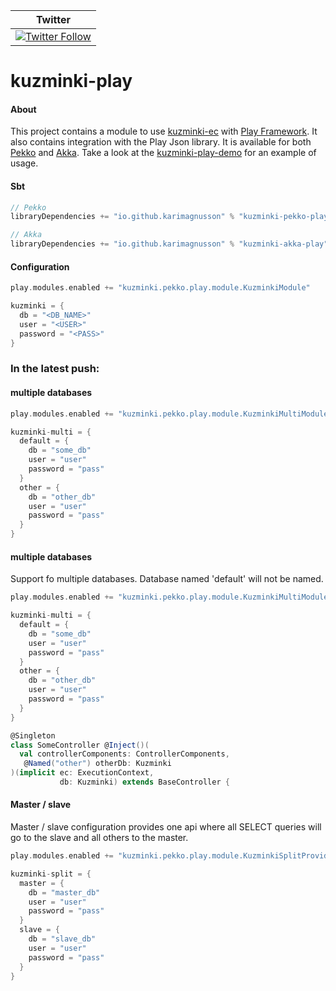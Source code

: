 | Twitter |
| --- |
| [![Twitter Follow](https://img.shields.io/twitter/follow/kuzminki_lib?label=follow&style=flat&logo=twitter&color=brightgreen)](https://twitter.com/kuzminki_lib) |

# kuzminki-play

#### About
This project contains a module to use [kuzminki-ec](https://github.com/karimagnusson/kuzminki-ec) with [Play Framework](https://www.playframework.com/). It also contains integration with the Play Json library. It is available for both [Pekko](https://pekko.apache.org/) and [Akka](https://akka.io/). Take a look at the [kuzminki-play-demo](https://github.com/karimagnusson/kuzminki-play-demo) for an example of usage.

#### Sbt
```sbt
// Pekko
libraryDependencies += "io.github.karimagnusson" % "kuzminki-pekko-play" % "0.9.1"

// Akka
libraryDependencies += "io.github.karimagnusson" % "kuzminki-akka-play" % "0.9.1"
```

#### Configuration
```sbt
play.modules.enabled += "kuzminki.pekko.play.module.KuzminkiModule"

kuzminki = {
  db = "<DB_NAME>"
  user = "<USER>"
  password = "<PASS>"
}
```

### In the latest push:  

#### multiple databases

```sbt
play.modules.enabled += "kuzminki.pekko.play.module.KuzminkiMultiModule"

kuzminki-multi = {
  default = {
    db = "some_db"
    user = "user"
    password = "pass"
  }
  other = {
    db = "other_db"
    user = "user"
    password = "pass"
  }
}
```

#### multiple databases
Support fo multiple databases. Database named 'default' will not be named.

```sbt
play.modules.enabled += "kuzminki.pekko.play.module.KuzminkiMultiModule"

kuzminki-multi = {
  default = {
    db = "some_db"
    user = "user"
    password = "pass"
  }
  other = {
    db = "other_db"
    user = "user"
    password = "pass"
  }
}
```

```scala
@Singleton
class SomeController @Inject()(
  val controllerComponents: ControllerComponents,
   @Named("other") otherDb: Kuzminki
)(implicit ec: ExecutionContext,
           db: Kuzminki) extends BaseController {
```

#### Master / slave
Master / slave configuration provides one api where all SELECT queries will go to the slave and all others to the master.
```sbt
play.modules.enabled += "kuzminki.pekko.play.module.KuzminkiSplitProvider"

kuzminki-split = {
  master = {
    db = "master_db"
    user = "user"
    password = "pass"
  }
  slave = {
    db = "slave_db"
    user = "user"
    password = "pass"
  }
}
```





